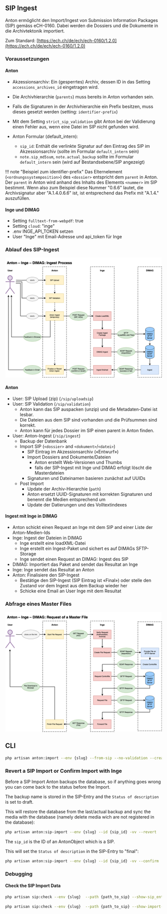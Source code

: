 ## SIP Ingest

Anton ermöglicht den Import/Ingest von Submission Information Packages (SIP) gemäss eCH-0160. Dabei werden die Dossiers und die Dokumente in die Archivtektonik importiert. 

Zum Standard: [https://ech.ch/de/ech/ech-0160/1.2.0](https://ech.ch/de/ech/ech-0160/1.2.0)

### Voraussetzungen

#### Anton
- Akzessionsarchiv: Ein (gesperrtes) Archiv, dessen ID in das Setting `accessions_archives_id` eingetragen wird.
- Die Archivhierarchie (`parents`) muss bereits in Anton vorhanden sein.
- Falls die Signaturen in der Archivhierarchie ein Prefix besitzen, muss dieses gesetzt werden (setting: `identifier-prefix`)
- Mit dem Setting `strict_sip_validation` gibt Anton bei der Validierung einen Fehler aus, wenn eine Datei im SIP nicht gefunden wird.

- Anton Formular (default_intern): 
  - `sip_id`: Enthält die verlinkte Signatur auf den Eintrag des SIP im Akzessionsarchiv (sollte im Formular `default_intern`  sein)
  - `note.sip_md5sum`, `note.actual_backup` sollte im Formular `default_intern` sein (wird auf Bestandsebene/SIP angezeigt)

!!! note "Beispiel zum identifier-prefix"
    Das Elternelement (`<ordnungssystemposition>`) des `<dossier>` entspricht dem `parent` in Anton. Der `parent` in Anton wird anhand des Inhalts des Elements `<nummer>` im SIP bestimmt. Wenn also zum Beispiel diese Nummer "0.6.6" lautet, die Archivsignatur aber "A.1.4.0.6.6" ist, ist entsprechend das Prefix mit "A.1.4." auszufüllen.

#### Inge und DIMAG
- Setting `fulltext-from-webpdf`: true 
- Setting `cloud`: "inge"
- .env INGE_API_TOKEN setzen
- User "Inge" mit Email-Adresse und api_token für Inge

### Ablauf des SIP-Ingest

![Ablauf Ingest mit Inge und DIMAG](images/Anton-Inge-Ingest.drawio.png)

#### Anton
- User: SIP Upload (zip) (`/sip/uploadsip`)
- User: SIP Validation (`/sip/validation`)
    - Anton kann das SIP auspacken (unzip) und die Metadaten-Datei ist lesbar.
    - Die Dateien aus dem SIP sind vorhanden und die Prüfsummen sind korrekt.
    - Anton kann für jedes Dossier im SIP einen parent in Anton finden.
- User: Anton-Ingest (`/sip/ingest`)
    - Backup der Datenbank
    - Import SIP (`<dossier>` and `<dokument>`/`<datei>`)
        - SIP Eintrag im Akzessionsarchiv («Entwurf»)
        - Import Dossiers and Dokumente/Dateien 
            - Anton erstellt Web-Versionen und Thumbs
            - falls der SIP-Ingest mit Inge und DIMAG erfolgt löscht die  Masterdateien
        - Signaturen und Dateinamen basieren zunächst auf UUIDs
    - Post Import
        - Update der Archiv-Hierarchie (`path`)
        - Anton ersetzt UUID-Signaturen mit korrekten Signaturen und benennt die Medien entsprechend um
        - Update der Datierungen und des Volltextindexes

#### Ingest mit Inge in DIMAG
- Anton schickt einen Request an Inge mit dem SIP and einer Liste der Anton-Medien-Ids
- Inge: Ingest der Dateien in DIMAG
    - Inge erstellt eine loadXML-Datei
    - Inge erstellt ein Ingest-Paket und sichert es auf DIMAGs SFTP-Storage
    - Inge sendet einen Request an DIMAG: Ingest des SIP
- DIMAG: Importiert das Paket and sendet das Resultat an Inge 
- Inge: Inge sendet das Resultat an Anton
- Anton: Finalisiere den SIP-Ingest
    - Bestätige den SIP-Ingest (SIP Eintrag ist «Final») oder stelle den Zustand vor dem Ingest aus dem Backup wieder her 
    - Schicke eine Email an User Inge mit dem Resultat 

### Abfrage eines Master Files

![Ablauf Ingest mit Inge und DIMAG](images/Anton-Inge-Abruf.drawio.png)


## CLI 
```bash 
php artisan anton:import --env {slug} --from-sip --no-validation --create-actors -vv {path/to/sip} --import
```

### Revert a SIP Import or Confirm Import with Inge

Before a SIP Import Anton backups the database, so if anything goes wrong you can come back to the status before the Import. 

The backup name is stored in the SIP-Entry and the `Status of description` is set to draft.

This will restore the database from the last/actual backup and sync the media with the database (namely delete media wich are not registered in the database):

```bash
php artisan anton:sip-import --env {slug} --id {sip_id} -vv --revert
```

The `sip_id` is the ID of an AntonObject which is a SIP.

This will set the `Status of description` in the SIP-Entry to "final":

```bash
php artisan anton:sip-import --env {slug} --id {sip_id} -vv --confirm
```


### Debugging

#### Check the SIP Import Data

```bash 
php artisan sip:check --env {slug}  --path {path_to_sip} --show-sip_entry
```

```bash 
php artisan sip:check --env {slug}  --path {path_to_sip} --show-import-array
```
